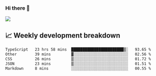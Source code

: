 ### Hi there 👋
<img align="center" src="https://github-readme-stats.vercel.app/api?username=Tumao727&show_icons=true&hide_title=true&theme=dracula" />


## 📈 Weekly development breakdown
<!--START_SECTION:waka-->

```txt
TypeScript   23 hrs 58 mins  ███████████████████████▒░   93.65 %
Other        39 mins         ▓░░░░░░░░░░░░░░░░░░░░░░░░   02.56 %
CSS          26 mins         ▒░░░░░░░░░░░░░░░░░░░░░░░░   01.72 %
JSON         23 mins         ▒░░░░░░░░░░░░░░░░░░░░░░░░   01.51 %
Markdown     8 mins          ░░░░░░░░░░░░░░░░░░░░░░░░░   00.55 %
```

<!--END_SECTION:waka-->